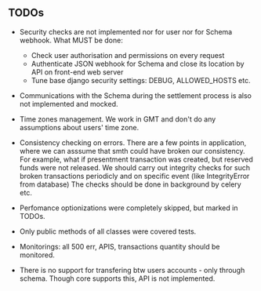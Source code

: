 ## TODOs

- Security checks are not implemented nor for user nor for Schema webhook.
  What MUST be done:
  - Check user authorisation and permissions on every request
  - Authenticate JSON webhook for Schema and close its location by API on front-end web server
  - Tune base django security settings: DEBUG, ALLOWED_HOSTS etc.
  
- Communications with the Schema during the settlement process is also not implemented and mocked.

- Time zones management. We work in GMT and don't do any assumptions about users' time zone.

- Consistency checking on errors. There are a few points in application,
  where we can asssume that smth could have broken our consistency.
  For example, what if presentment transaction was created, but reserved funds were not released.
  We should carry out integrity checks for such broken transactions periodicly and on specific event (like IntegrityError from database)
  The checks should be done in background by celery etc.
  
- Perfomance optionizations were completely skipped, but marked in TODOs.

- Only public methods of all classes were covered tests.

- Monitorings: all 500 err, APIS, transactions quantity should be monitored.

- There is no support for transfering btw users accounts - only through schema.
  Though core supports this, API is not implemented.
